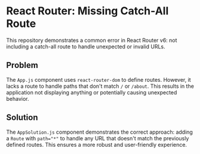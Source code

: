 # React Router: Missing Catch-All Route

This repository demonstrates a common error in React Router v6:  not including a catch-all route to handle unexpected or invalid URLs.

## Problem
The `App.js` component uses `react-router-dom` to define routes.  However, it lacks a route to handle paths that don't match `/` or `/about`. This results in the application not displaying anything or potentially causing unexpected behavior.

## Solution
The `AppSolution.js` component demonstrates the correct approach: adding a `Route` with `path="*"` to handle any URL that doesn't match the previously defined routes. This ensures a more robust and user-friendly experience.